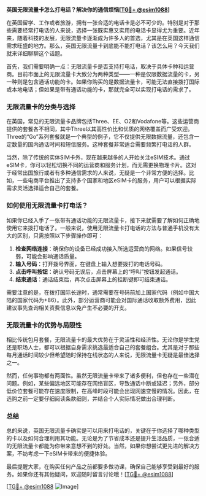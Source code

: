 **英国无限流量卡怎么打电话？解决你的通信烦恼[[TG💪+ @esim1088](https://t.me/s/esim1088)]**

在英国留学、工作或者旅游，拥有一张合适的电话卡是必不可少的。特别是对于那些需要经常打电话的人来说，选择一张既实惠又实用的电话卡显得尤为重要。近年来，随着科技的发展，无限流量卡逐渐成为许多人的首选，尤其是在英国这样通信需求旺盛的地方。那么，英国无限流量卡到底能不能打电话？该怎么用？今天我们就来详细聊聊这个话题。

首先，我们需要明确一点：无限流量卡是否支持打电话，取决于具体卡种和运营商。目前市面上的无限流量卡大致分为两种类型——一种是仅限数据流量的卡，另一种则是包含通话功能的卡。如果你购买的是数据流量卡，可能无法直接拨打国际或本地电话；但如果是带有通话功能的卡，那就完全可以实现打电话的需求了。

### 无限流量卡的分类与选择

在英国，常见的无限流量卡品牌包括Three、EE、O2和Vodafone等。这些运营商提供的套餐各不相同，其中Three以其高性价比和优质的网络覆盖而广受欢迎。Three的“Go”系列套餐就是一个典型的例子，它不仅提供无限数据流量，还包含一定数量的国内通话时间和短信服务。这种套餐非常适合需要频繁打电话的人群。

当然，除了传统的实体SIM卡外，现在越来越多的人开始关注eSIM技术。通过eSIM卡，你可以轻松切换不同的运营商和服务计划，而无需更换物理卡片。这对于经常出国旅行或者有多种通信需求的人来说，无疑是一个非常方便的选择。比如，一些电商平台推出了支持多个国家和地区eSIM卡的服务，用户可以根据实际需求灵活选择适合自己的套餐。

### 如何使用无限流量卡打电话？

如果你已经入手了一张带有通话功能的无限流量卡，接下来就需要了解如何正确地使用它来拨打电话了。一般来说，使用无限流量卡打电话的方法与普通手机没有太大的区别，只需按照以下步骤操作即可：

1. **检查网络连接**：确保你的设备已经成功接入所选运营商的网络。如果信号较弱，可能会影响通话质量。
2. **输入号码**：打开拨号界面，在键盘上输入想要拨打的电话号码。
3. **点击呼叫按钮**：确认号码无误后，点击屏幕上的“呼叫”按钮发起通话。
4. **结束通话**：通话结束后，再次点击屏幕上的挂断键即可结束通话。

需要注意的是，在拨打国际长途时，通常需要在号码前加上国家代码（例如中国大陆的国家代码为+86）。此外，部分运营商可能会对国际通话收取额外费用，因此建议事先查询相关资费信息以免产生不必要的开支。

### 无限流量卡的优势与局限性

相比传统包月套餐，无限流量卡的最大优势在于灵活性和经济性。无论你是学生党还是职场人士，都可以根据自身需求挑选最适合自己的套餐组合。尤其是对于那些每月通话时间较少但希望随时保持在线状态的人来说，无限流量卡无疑是最佳选择之一。

然而，任何事物都有两面性。虽然无限流量卡带来了诸多便利，但也存在一些潜在问题。例如，某些偏远地区可能存在网络盲区，导致通话中断或延迟；另外，部分低价位套餐可能存在速度限制，在高峰时段可能会出现网速变慢的情况。因此，在选购之前一定要仔细阅读条款细则，并结合个人实际情况做出合理判断。

### 总结

总的来说，英国无限流量卡确实是可以用来打电话的，关键在于你选择了哪种类型的卡以及如何合理利用其功能。无论是为了节省成本还是提升生活品质，一张合适的无限流量卡都能为你带来意想不到的好处。当然，如果你想尝试更先进的解决方案，不妨考虑一下eSIM卡带来的便捷体验。

最后提醒大家，在购买任何产品之前都要多做功课，确保自己能够享受到最好的服务。如果你还有其他疑问，欢迎随时留言讨论哦！[[TG💪+ @esim1088](https://t.me/s/esim1088)]

[[TG💪+ @esim1088](https://t.me/s/esim1088) ![Image](https://i.postimg.cc/4NQfJmqS/Snipaste-2025-05-13-00-14-12.png)]